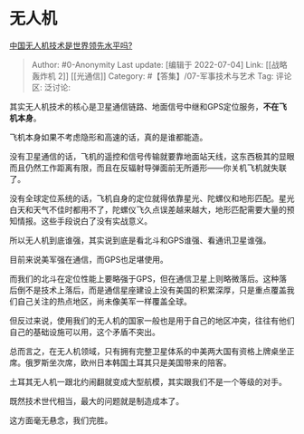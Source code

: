 # 无人机
[中国无人机技术是世界领先水平吗?](https://www.zhihu.com/question/415411976/answer/2557432073)

> Author: #0-Anonymity
> Last update: [编辑于 2022-07-04]
> Link: [[战略轰炸机 2]] [[光通信]]
> Category: #【答集】/07-军事技术与艺术
> Tag:
> 评论区:
> 泛讨论:

其实无人机技术的核心是卫星通信链路、地面信号中继和GPS定位服务，**不在飞机本身**。

飞机本身如果不考虑隐形和高速的话，真的是谁都能造。

没有卫星通信的话，飞机的遥控和信号传输就要靠地面站天线，这东西极其的显眼而且仍然工作距离有限，而且在反辐射导弹面前无所遁形——你关机飞机就失联了。

没有全球定位系统的话，飞机自身的定位就得依靠星光、陀螺仪和地形匹配。星光白天和天气不佳时都用不了，陀螺仪飞久点误差越来越大，地形匹配需要大量的预知情报。这些手段说白了没有实战意义。

所以无人机到底谁强，其实说到底是看北斗和GPS谁强、看通讯卫星谁强。

目前来说美军强在通信，而GPS也足堪使用。

而我们的北斗在定位性能上要略强于GPS，但在通信卫星上则略微落后。这种落后倒不是技术上落后，而是通信星座建设上没有美国的积累深厚，只是重点覆盖我们自己关注的热点地区，尚未像美军一样覆盖全球。

但反过来说，使用我们的无人机的国家一般也是用于自己的地区冲突，往往有他们自己的基础设施可以用，这个矛盾不突出。

总而言之，在无人机领域，只有拥有完整卫星体系的中美两大国有资格上牌桌坐正席。俄罗斯坐次席，欧州日本韩国土耳其只是美国带来的陪客。

土耳其无人机一跟北约闹翻就变成大型航模，其实跟我们不是一个等级的对手。

既然技术世代相当，最大的问题就是制造成本了。

这方面毫无悬念，我们完胜。
